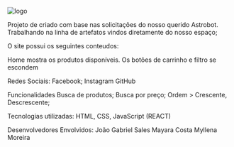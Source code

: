 ![logo](https://user-images.githubusercontent.com/102835599/174509977-a1a6974d-7cf0-4ddc-9824-babd393ac6ba.png)


Projeto de criado com base nas solicitações do nosso querido Astrobot. Trabalhando na linha de artefatos vindos diretamente do nosso espaço;

O site possui os seguintes conteudos:


Home mostra os produtos disponíveis.
Os botões de carrinho e filtro se escondem

Redes Sociais:
Facebook; Instagram
GitHub

Funcionalidades
Busca de produtos;
Busca por preço;
Ordem > Crescente, Descrescente;

Tecnologias utilizadas:
HTML, CSS, JavaScript (REACT)

Desenvolvedores Envolvidos:
João Gabriel Sales
Mayara Costa 
Myllena Moreira
